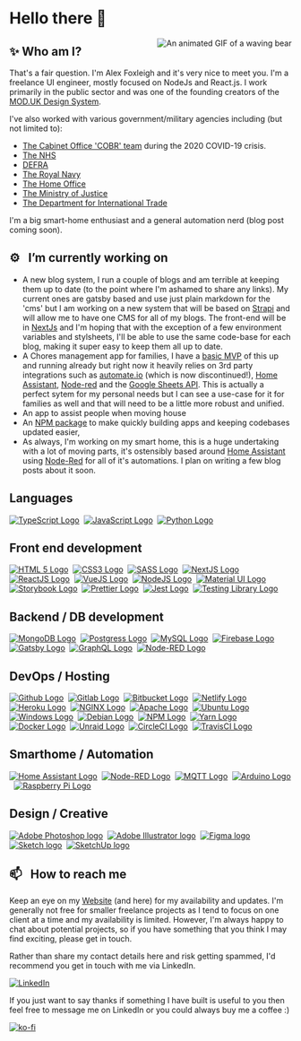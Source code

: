 # Hello there 👋

<img src="https://64.media.tumblr.com/0ef26c834a36d71b5bd10b4bd74ba9c3/tumblr_nbp5mwGYVT1ruw1vso2_250.gif" alt="An animated GIF of a waving bear" align="right" />

## ✨ Who am I? 

That's a fair question. I'm Alex Foxleigh and it's very nice to meet you. I'm a freelance UI engineer, mostly focused on NodeJs and React.js. I work primarily in the public sector and was one of the founding creators of the [MOD.UK Design System](https://design-system.digital.mod.uk/). 

I've also worked with various government/military agencies including (but not limited to):

- [The Cabinet Office 'COBR' team](https://www.instituteforgovernment.org.uk/explainers/cobr-cobra) during the 2020 COVID-19 crisis.
- [The NHS](https://www.nhs.uk/)
- [DEFRA](https://www.defra.gov.uk/)
- [The Royal Navy](https://www.royalnavy.mod.uk/)
- [The Home Office](https://www.homeoffice.gov.uk/)
- [The Ministry of Justice](https://www.justice.gov.uk/)
- [The Department for International Trade](https://www.trade.gov.uk/)

I'm a big smart-home enthusiast and a general automation nerd (blog post coming soon).

## ⚙️ &nbsp; I’m currently working on

- A new blog system, I run a couple of blogs and am terrible at keeping them up to date (to the point where I'm ashamed to share any links). My current ones are gatsby based and use just plain markdown for the 'cms' but I am working on a new system that will be based on [Strapi](https://strapi.io/) and will allow me to have one CMS for all of my blogs. The front-end will be in [NextJs](https://nextjs.org/) and I'm hoping that with the exception of a few environment variables and stylsheets, I'll be able to use the same code-base for each blog, making it super easy to keep them all up to date.
- A Chores management app for families, I have a [basic MVP](https://github.com/foxleigh81/autochore) of this up and running already but right now it heavily relies on 3rd party integrations such as [automate.io](https://automate.io) (which is now discontinued!), [Home Assistant](https://home-assistant.io), [Node-red](https://nodered.org) and the [Google Sheets API](https://developers.google.com/sheets/api/quickstart/nodejs). This is actually a perfect sytem for my personal needs but I can see a use-case for it for families as well and that will need to be a little more robust and unified. 
- An app to assist people when moving house
- An [NPM package](https://www.npmjs.com/package/builda) to make quickly building apps and keeping codebases updated easier,
- As always, I'm working on my smart home, this is a huge undertaking with a lot of moving parts, it's ostensibly based around [Home Assistant](https://home-assistant.io) using [Node-Red](https://nodered.org) for all of it's automations. I plan on writing a few blog posts about it soon.

## Languages

[![TypeScript Logo](https://img.shields.io/badge/TypeScript-3178C6?style=for-the-badge&logo=TypeScript&logoColor=white)](https://www.typescriptlang.org/)&nbsp;
[![JavaScript Logo](https://img.shields.io/badge/JavaScript-333333?style=for-the-badge&logo=JavaScript&logoColor=F7DF1E)](https://www.javascript.com/)&nbsp;
[![Python Logo](https://img.shields.io/badge/Python-white?style=for-the-badge&logo=Python&logoColor=3776AB)](https://www.python.org/)

## Front end development

[![HTML 5 Logo](https://img.shields.io/badge/HTML5-E34F26?style=for-the-badge&logo=HTML5&logoColor=white)](https://html.spec.whatwg.org/multipage/)&nbsp;
[![CSS3 Logo](https://img.shields.io/badge/CSS3-1572B6?style=for-the-badge&logo=CSS3&logoColor=white)](https://www.w3.org/Style/CSS/Overview.en.html)&nbsp;
[![SASS Logo](https://img.shields.io/badge/SASS-CC6699?style=for-the-badge&logo=SASS&logoColor=white)](https://sass-lang.com/)&nbsp;
[![NextJS Logo](https://img.shields.io/badge/Next.JS-000000?style=for-the-badge&logo=Next.JS&logoColor=white)](https://nextjs.org/)&nbsp;
[![ReactJS Logo](https://img.shields.io/badge/React.js-333?style=for-the-badge&logo=React&logoColor=61DAFB)](https://reactjs.org/)&nbsp;
[![VueJS Logo](https://img.shields.io/badge/Vue.js-4FC08D?style=for-the-badge&logo=Vue.JS&logoColor=white)](https://vuejs.org/)&nbsp;
[![NodeJS Logo](https://img.shields.io/badge/NODE.JS-339933?style=for-the-badge&logo=Node.js&logoColor=white)](https://nodejs.org/en/)&nbsp;
[![Material UI Logo](https://img.shields.io/badge/material&nbsp;ui-007fff?style=for-the-badge&logo=mui&logoColor=white)](https://nodejs.org/en/)&nbsp;
[![Storybook Logo](https://img.shields.io/badge/Storybook-FF4785?style=for-the-badge&logo=Storybook&logoColor=white)](https://reactjs.org/)&nbsp;
[![Prettier Logo](https://img.shields.io/badge/PRETTIER-333?style=for-the-badge&logo=prettier&logoColor=F7B93E)](https://prettier.io/)&nbsp;
[![Jest Logo](https://img.shields.io/badge/Jest-C21325?style=for-the-badge&logo=jest&logoColor=white)](https://jestjs.io/)&nbsp;
[![Testing Library Logo](https://img.shields.io/badge/testing&nbsp;library-E33332?style=for-the-badge&logo=testinglibrary&logoColor=white)](https://testing-library.com/)&nbsp;

## Backend / DB development

[![MongoDB Logo](https://img.shields.io/badge/MONGODB-47A248?style=for-the-badge&logo=mongodb&logoColor=white)](https://www.mongodb.com/)&nbsp;
[![Postgress Logo](https://img.shields.io/badge/PostgreSQL-4169E1?style=for-the-badge&logo=PostgreSQL&logoColor=white)](https://www.postgresql.org/)&nbsp;
[![MySQL Logo](https://img.shields.io/badge/mysql-4479A1?style=for-the-badge&logo=mysql&logoColor=white)](https://www.mysql.com/)&nbsp;
[![Firebase Logo](https://img.shields.io/badge/firebase-333?style=for-the-badge&logo=firebase&logoColor=FFCA28)](https://firebase.google.com/?gclsrc=ds&gclsrc=ds)&nbsp;
[![Gatsby Logo](https://img.shields.io/badge/Gatsby-663399?style=for-the-badge&logo=gatsby&logoColor=white)](https://www.gatsbyjs.com/)&nbsp;
[![GraphQL Logo](https://img.shields.io/badge/GraphQL-E10098?style=for-the-badge&logo=GraphQL&logoColor=white)](https://graphql.org/)&nbsp;
[![Node-RED Logo](https://img.shields.io/badge/node&#8211;red-8F0000?style=for-the-badge&logo=nodered&logoColor=white)](https://nodered.org/)&nbsp;

## DevOps / Hosting

[![Github Logo](https://img.shields.io/badge/github-181717?style=for-the-badge&logo=github&logoColor=white)](https://www.github.com/)&nbsp;
[![Gitlab Logo](https://img.shields.io/badge/gitlab-555?style=for-the-badge&logo=GitLab&logoColor=FCA121)](https://www.gitlab.com/)&nbsp;
[![Bitbucket Logo](https://img.shields.io/badge/bitbucket-0052CC?style=for-the-badge&logo=bitbucket&logoColor=white)](https://www.bitbucket.org/)&nbsp;
[![Netlify Logo](https://img.shields.io/badge/netlify-00C7B7?style=for-the-badge&logo=netlify&logoColor=white)](https://www.netlify.com/)&nbsp;
[![Heroku Logo](https://img.shields.io/badge/heroku-430098?style=for-the-badge&logo=heroku&logoColor=white)](https://www.heroku.com/)&nbsp;
[![NGINX Logo](https://img.shields.io/badge/nginx-009639?style=for-the-badge&logo=nginx&logoColor=white)](https://www.nginx.com/)&nbsp;
[![Apache Logo](https://img.shields.io/badge/apache-D22128?style=for-the-badge&logo=apache&logoColor=white)](https://www.apache.org/)&nbsp;
[![Ubuntu Logo](https://img.shields.io/badge/ubuntu-E95420?style=for-the-badge&logo=ubuntu&logoColor=white)](https://ubuntu.com/)&nbsp;
[![Windows Logo](https://img.shields.io/badge/windows-0078D6?style=for-the-badge&logo=windows&logoColor=white)](https://ubuntu.com/)&nbsp;
[![Debian Logo](https://img.shields.io/badge/debian-A81D33?style=for-the-badge&logo=debian&logoColor=white)](https://www.debian.org/)&nbsp;
[![NPM Logo](https://img.shields.io/badge/NPM-CB3837?style=for-the-badge&logo=NPM&logoColor=white)](https://www.npmjs.com/)&nbsp;
[![Yarn Logo](https://img.shields.io/badge/YARN-2188b6?style=for-the-badge&logo=Yarn&logoColor=white)](https://yarnpkg.com/)&nbsp;
[![Docker Logo](https://img.shields.io/badge/docker-2496ED?style=for-the-badge&logo=docker&logoColor=white)](https://www.npmjs.com/)&nbsp;
[![Unraid Logo](https://img.shields.io/badge/unraid-333?style=for-the-badge&logo=unraid&logoColor=F15A2C)](https://unraid.net/)&nbsp;
[![CircleCI Logo](https://img.shields.io/badge/CircleCI-343434?style=for-the-badge&logo=circleci&logoColor=white)](https://circleci.com/)&nbsp;
[![TravisCI Logo](https://img.shields.io/badge/TravisCI-3EAAAF?style=for-the-badge&logo=travis&logoColor=white)](https://www.travis-ci.com/)&nbsp;


## Smarthome / Automation

[![Home Assistant Logo](https://img.shields.io/badge/home&nbsp;assistant-41BDF5?style=for-the-badge&logo=homeassistant&logoColor=white)](https://nodered.org/)&nbsp;
[![Node-RED Logo](https://img.shields.io/badge/node&#8211;red-8F0000?style=for-the-badge&logo=nodered&logoColor=white)](https://nodered.org/)&nbsp;
[![MQTT Logo](https://img.shields.io/badge/MQTT-660066?style=for-the-badge&logo=EclipseMosquitto&logoColor=white)](https://mqtt.org/)&nbsp;
[![Arduino Logo](https://img.shields.io/badge/arduino-00979D?style=for-the-badge&logo=arduino&logoColor=white)](https://www.arduino.cc/)&nbsp;
[![Raspberry Pi Logo](https://img.shields.io/badge/raspberry&nbsp;pi-A22846?style=for-the-badge&logo=raspberrypi&logoColor=white)](https://www.raspberrypi.org/)&nbsp;

## Design / Creative

[![Adobe Photoshop logo](https://img.shields.io/badge/adobe&nbsp;photoshop-31a8ff?style=for-the-badge&logo=adobephotoshop&logoColor=white)](https://www.adobe.com/uk/products/photoshop.html)&nbsp;
[![Adobe Illustrator logo](https://img.shields.io/badge/adobe&nbsp;illustrator-ff9a00?style=for-the-badge&logo=adobeillustrator&logoColor=white)](https://www.adobe.com/uk/products/illustrator.html/)&nbsp;
[![Figma logo](https://img.shields.io/badge/figma-f24e2e?style=for-the-badge&logo=figma&logoColor=white)](https://www.figma.com/)&nbsp;
[![Sketch logo](https://img.shields.io/badge/sketch-333?style=for-the-badge&logo=sketch&logoColor=f7b500)](https://www.sketch.com/)&nbsp;
[![SketchUp logo](https://img.shields.io/badge/sketchup-005f9e?style=for-the-badge&logo=sketchup&logoColor=white)](https://www.sketchup.com/)&nbsp;



## 📫 &nbsp; How to reach me

 Keep an eye on my [Website](https://www.alexfoxleigh.com/) (and here) for my availability and updates. I'm generally not free for smaller freelance projects as I tend to focus on one client at a time and my availability is limited. However, I'm always happy to chat about potential projects, so if you have something that you think I may find exciting, please get in touch.

Rather than share my contact details here and risk getting spammed, I'd recommend you get in touch with me via LinkedIn.

[![LinkedIn](https://img.shields.io/badge/LinkedIn-0A66C2?style=for-the-badge&logo=LinkedIn&logoColor=white)](https://www.linkedin.com/in/alexfoxleigh/)

If you just want to say thanks if something I have built is useful to you then feel free to message me on LinkedIn or you could always buy me a coffee :)

[![ko-fi](https://ko-fi.com/img/githubbutton_sm.svg)](https://ko-fi.com/I3I21FRCN)
